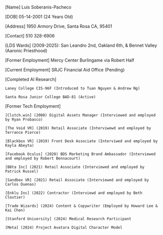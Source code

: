 

[Name] Luis Soberanis-Pacheco

[DOB] 05-14-2001 (24 Years Old)

[Address] 1950 Armory Drive, Santa Rosa CA, 95401

[Contact] 510 328-6906

[LDS Wards] (2009-2025): San Leandro 2nd, Oakland 6th, & Bennet Valley (Aaronic Priesthood)

[Former Employment] Mercy Center Burlingame via Robert Half

[Current Employment] SRJC Financial Aid Office (Pending)


[Completed AI Research]

    Laney College CIS-96F (Introduced to Tuan Nguyen & Andrew Ng)
    
    Santa Rosa Junior College BAD-81 (Active)
    
    
[Former Tech Employment]

    [Clutch.win] (2008) Digital Assets Manager (Interviewed and employed by Ryan Probasco)
    
    [The Void VR] (2019) Retail Associate (Interviwewd and employed by Terrance Pierce)
    
    [Blackbox VR] (2019) Front Desk Associate (Interviwed and employed by Kayla Abeyta)
    
    [Facebook Oculus] (2020) BDS Marketing Brand Ambassador (Interviewed and employed by Robert Bennacourt)
    
    [B8ta Inc] (2021) Retail Associate (Interviewed and employed by Patrick Russel)
    
    [Sandbox VR] (2021) Retail Associate (Interviewed and employed by Carlos Duenas)
    
    [Enklu Inc] (2022) Contractor (Interviewd and employed by Beth Cloutier)
    
    [Trade Wizards] (2024) Content & Copywriter (Employed by Howard Lee & Kai Chen)
    
    [Stanford University] (2024) Medical Research Participant
    
    [Meta] (2024) Project Avatara Digital Character Model
